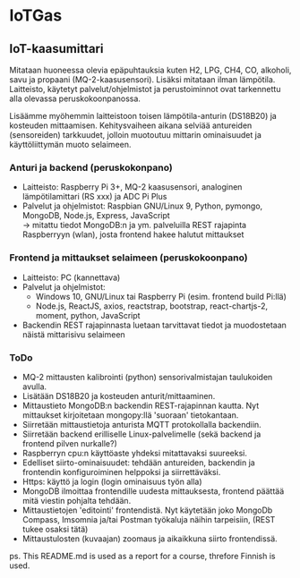 # IoTGas
## IoT-kaasumittari 
Mitataan huoneessa olevia epäpuhtauksia kuten H2, LPG, CH4, CO, alkoholi, savu ja propaani (MQ-2-kaasusensori). Lisäksi mitataan ilman lämpötila. Laitteisto, käytetyt palvelut/ohjelmistot ja perustoiminnot ovat tarkennettu alla olevassa peruskokoonpanossa.

Lisäämme myöhemmin laitteistoon toisen lämpötila-anturin (DS18B20) ja kosteuden mittaamisen. Kehitysvaiheen aikana selviää antureiden (sensoreiden) tarkkuudet, jolloin muotoutuu mittarin ominaisuudet ja käyttöliittymän muoto selaimeen.    

### Anturi ja backend (peruskokonpano)
- Laitteisto: Raspberry Pi 3+, MQ-2 kaasusensori, analoginen lämpötilamittari (RS xxx) ja ADC Pi Plus
- Palvelut ja ohjelmistot: Raspbian GNU/Linux 9, Python, pymongo, MongoDB, Node.js, Express, JavaScript  
-> mitattu tiedot MongoDB:n ja ym. palveluilla REST rajapinta Raspberryyn (wlan), josta frontend hakee halutut mittaukset  

### Frontend ja mittaukset selaimeen (peruskokoonpano)
- Laitteisto: PC (kannettava)
- Palvelut ja ohjelmistot: 
  - Windows 10, GNU/Linux tai Raspberry Pi (esim. frontend build Pi:llä)
  - Node.js, ReactJS, axios, reactstrap, bootstrap, react-chartjs-2, moment, python, JavaScript 
- Backendin REST rajapinnasta luetaan tarvittavat tiedot ja muodostetaan näistä mittarisivu selaimeen
 
### ToDo
- MQ-2 mittausten kalibrointi (python) sensorivalmistajan taulukoiden avulla. 
- Lisätään DS18B20 ja kosteuden anturit/mittaaminen.  
- Mittaustieto MongoDB:n backendin REST-rajapinnan kautta. Nyt mittaukset kirjoitetaan mongopy:llä 'suoraan' tietokantaan. 
- Siirretään mittaustietoja anturista MQTT protokollalla backendiin. 
- Siirretään backend erilliselle Linux-palvelimelle (sekä backend ja frontend pilven nurkalle?)
- Raspberryn cpu:n käyttöaste yhdeksi mitattavaksi suureeksi.
- Edelliset siirto-ominaisuudet: tehdään antureiden, backendin ja frontendin konfiguroiminen helppoksi ja siirrettäväksi. 
- Https: käyttö ja login (login ominaisuus työn alla)
- MongoDB ilmoittaa frontendille uudesta mittauksesta, frontend päättää mitä viestin pohjalta tehdään.  
- Mittaustietojen 'editointi' frontendistä.  Nyt käytetään joko MongoDb Compass, Imsomnia ja/tai Postman työkaluja näihin tarpeisiin, (REST tukee osaksi tätä) 
- Mittaustulosten (kuvaajan) zoomaus ja aikaikkuna siirto frontendissä.  

ps. This README.md is used as a report for a course, threfore Finnish is used. 
